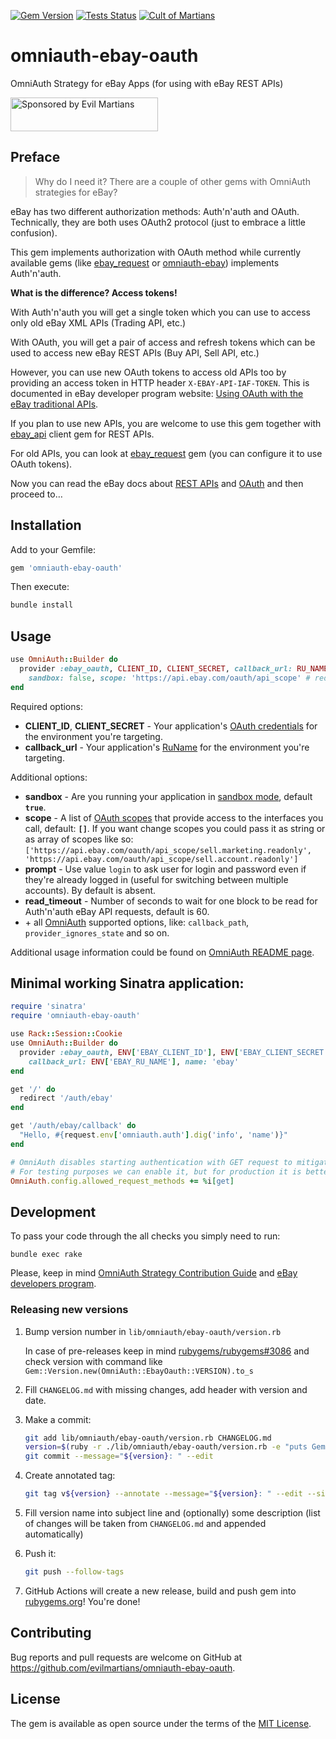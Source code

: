 [![Gem Version](https://badge.fury.io/rb/omniauth-ebay-oauth.svg)](https://badge.fury.io/rb/omniauth-ebay-oauth)
[![Tests Status](https://github.com/evilmartians/omniauth-ebay-oauth/actions/workflows/test.yml/badge.svg)](https://github.com/evilmartians/omniauth-ebay-oauth/actions)
[![Cult of Martians](http://cultofmartians.com/assets/badges/badge.svg)](http://cultofmartians.com/tasks/ebay-oauth-signin.html)

# omniauth-ebay-oauth

OmniAuth Strategy for eBay Apps (for using with eBay REST APIs)

<a href="https://evilmartians.com/?utm_source=omniauth-ebay-oauth&utm_campaign=project_page">
<img src="https://evilmartians.com/badges/sponsored-by-evil-martians.svg" alt="Sponsored by Evil Martians" width="236" height="54">
</a>

## Preface

> Why do I need it? There are a couple of other gems with OmniAuth strategies for eBay?

eBay has two different authorization methods: Auth'n'auth and OAuth. Technically, they are both uses OAuth2 protocol (just to embrace a little confusion).

This gem implements authorization with OAuth method while currently available gems (like [ebay_request](https://github.com/gzigzigzeo/ebay_request) or [omniauth-ebay](https://github.com/TheGiftsProject/omniauth-ebay)) implements Auth'n'auth.

__What is the difference? Access tokens!__

With Auth'n'auth you will get a single token which you can use to access only old eBay XML APIs (Trading API, etc.)

With OAuth, you will get a pair of access and refresh tokens which can be used to access new eBay REST APIs (Buy API, Sell API, etc.)

However, you can use new OAuth tokens to access old APIs too by providing an access token in HTTP header `X-EBAY-API-IAF-TOKEN`. This is documented in eBay developer program website: [Using OAuth with the eBay traditional APIs](https://developer.ebay.com/api-docs/static/oauth-trad-apis.html#Implemen).

If you plan to use new APIs, you are welcome to use this gem together with [ebay_api](https://github.com/nepalez/ebay_api) client gem for REST APIs.

For old APIs, you can look at [ebay_request](https://github.com/gzigzigzeo/ebay_request) gem (you can configure it to use OAuth tokens).

Now you can read the eBay docs about [REST APIs](https://developer.ebay.com/api-docs/static/ebay-rest-landing.html) and [OAuth](https://developer.ebay.com/api-docs/static/oauth-quick-ref-user-tokens.html) and then proceed to…


## Installation

Add to your Gemfile:

```ruby
gem 'omniauth-ebay-oauth'
```

Then execute:

```sh
bundle install
```


## Usage

```ruby
use OmniAuth::Builder do
  provider :ebay_oauth, CLIENT_ID, CLIENT_SECRET, callback_url: RU_NAME,
    sandbox: false, scope: 'https://api.ebay.com/oauth/api_scope' # redefining additional default options
end
```

Required options:
  - __CLIENT_ID__, __CLIENT_SECRET__ - Your application's [OAuth credentials](<https://developer.ebay.com/api-docs/static/oauth-credentials.html>) for the environment you're targeting.
  - __callback_url__  - Your application's [RuName](<https://developer.ebay.com/api-docs/static/oauth-runame.html>) for the environment you're targeting.

Additional options:
  - __sandbox__ - Are you running your application in [sandbox mode](<https://developer.ebay.com/api-docs/static/sandbox-landing.html>), default __`true`__.
  - __scope__ - A list of [OAuth scopes](<https://developer.ebay.com/api-docs/static/oauth-details.html#scopes>) that provide access to the interfaces you call, default: __`[]`__. If you want change scopes you could pass it as string or as array of scopes like so: `['https://api.ebay.com/oauth/api_scope/sell.marketing.readonly', 'https://api.ebay.com/oauth/api_scope/sell.account.readonly']`
  - __prompt__ - Use value `login` to ask user for login and password even if they're already logged in (useful for switching between multiple accounts). By default is absent.
  - __read_timeout__ - Number of seconds to wait for one block to be read for Auth'n'auth eBay API requests, default is 60.
  - \+ all [OmniAuth](<https://github.com/omniauth/omniauth>) supported options, like: `callback_path`, `provider_ignores_state` and so on.

Additional usage information could be found on [OmniAuth README page](<https://github.com/omniauth/omniauth#integrating-omniauth-into-your-application>).


## Minimal working Sinatra application:

```ruby
require 'sinatra'
require 'omniauth-ebay-oauth'

use Rack::Session::Cookie
use OmniAuth::Builder do
  provider :ebay_oauth, ENV['EBAY_CLIENT_ID'], ENV['EBAY_CLIENT_SECRET'],
    callback_url: ENV['EBAY_RU_NAME'], name: 'ebay'
end

get '/' do
  redirect '/auth/ebay'
end

get '/auth/ebay/callback' do
  "Hello, #{request.env['omniauth.auth'].dig('info', 'name')}"
end

# OmniAuth disables starting authentication with GET request to mitigate CVE-2015-9284.
# For testing purposes we can enable it, but for production it is better to use POST with CSRF protection/
OmniAuth.config.allowed_request_methods += %i[get]
```


## Development

To pass your code through the all checks you simply need to run:

```
bundle exec rake
```

Please, keep in mind [OmniAuth Strategy Contribution Guide](<https://github.com/omniauth/omniauth/wiki/Strategy-Contribution-Guide>) and [eBay developers program](<https://developer.ebay.com/api-docs/static/oauth-tokens.html>).

### Releasing new versions

1. Bump version number in `lib/omniauth/ebay-oauth/version.rb`

   In case of pre-releases keep in mind [rubygems/rubygems#3086](https://github.com/rubygems/rubygems/issues/3086) and check version with command like `Gem::Version.new(OmniAuth::EbayOauth::VERSION).to_s`

2. Fill `CHANGELOG.md` with missing changes, add header with version and date.

3. Make a commit:

   ```sh
   git add lib/omniauth/ebay-oauth/version.rb CHANGELOG.md
   version=$(ruby -r ./lib/omniauth/ebay-oauth/version.rb -e "puts Gem::Version.new(OmniAuth::EbayOauth::VERSION)")
   git commit --message="${version}: " --edit
   ```

4. Create annotated tag:

   ```sh
   git tag v${version} --annotate --message="${version}: " --edit --sign
   ```

5. Fill version name into subject line and (optionally) some description (list of changes will be taken from `CHANGELOG.md` and appended automatically)

6. Push it:

   ```sh
   git push --follow-tags
   ```

7. GitHub Actions will create a new release, build and push gem into [rubygems.org](https://rubygems.org)! You're done!

## Contributing

Bug reports and pull requests are welcome on GitHub at https://github.com/evilmartians/omniauth-ebay-oauth.


## License

The gem is available as open source under the terms of the [MIT License](http://opensource.org/licenses/MIT).
